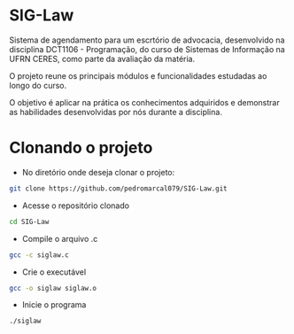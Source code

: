 # SIG-Law
<p>Sistema de agendamento para um escrtório de advocacia, desenvolvido na disciplina DCT1106 - Programação, do curso de Sistemas de Informação na UFRN CERES, como parte da avaliação da matéria.</p>
<p>O projeto reune os principais módulos e funcionalidades estudadas ao longo do curso.</p>
<p>O objetivo é aplicar na prática os conhecimentos adquiridos e demonstrar as habilidades desenvolvidas por nós durante a disciplina.</p>

# Clonando o projeto
- No diretório onde deseja clonar o projeto:
```bash
git clone https://github.com/pedromarcal079/SIG-Law.git
```
- Acesse o repositório clonado
``` bash
cd SIG-Law
```
- Compile o arquivo .c
``` bash
gcc -c siglaw.c
```
- Crie o executável
``` bash
gcc -o siglaw siglaw.o
```
- Inicie o programa
``` bash
./siglaw
```
